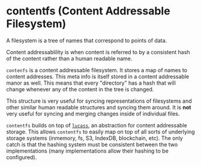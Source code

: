# contentfs (Content Addressable Filesystem)

A filesystem is a tree of names that correspond to points of data.

Content addressablility is when content is referred to by a consistent
hash of the content rather than a human readable name.

`contenfs` is a content addressable filesystem. It stores a map of names
to content addresses. This meta info is itself stored in a content addressable
manor as well. This means that every "directory" has a hash that will change
whenever any of the content in the tree is changed.

This structure is very useful for syncing representations of filesystems and other
similar human readable structures and syncing them around. It is **not** very useful
for syncing and merging changes inside of individual files.

`contentfs` builds on top of [`lucass`](https://github.com/mikeal/lucass), an
abstraction for content addressable storage. This allows `contentfs` to easily
map on top of all sorts of underlying storage systems (inmemory, fs, S3, IndexDB,
blockchain, etc). The only catch is that the hashing system must be consistent
between the two implementations (many implementations allow their hashing to be
configured).
